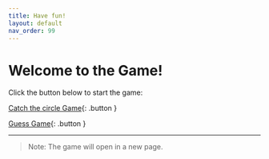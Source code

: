 ```yaml
---
title: Have fun!
layout: default
nav_order: 99
---
```


# Welcome to the Game!

Click the button below to start the game:

[Catch the circle Game](/game/mini-game-advanced.html){: .button }

[Guess Game](/game/guess-game.html){: .button }

---

> Note: The game will open in a new page.